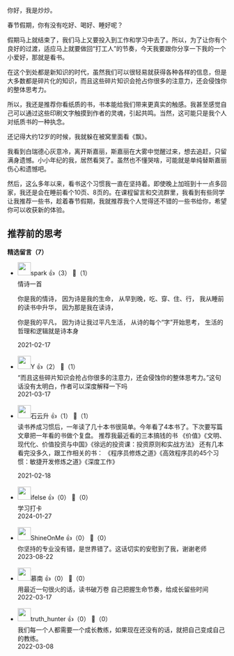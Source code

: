 你好，我是炒炒。

春节假期，你有没有吃好、喝好、睡好呢？

假期马上就结束了，我们马上又要投入到工作和学习中去了。所以，为了让你有个良好的过渡，适应马上就要做回“打工人”的节奏，今天我要跟你分享一下我的一个小爱好，那就是看书。

在这个到处都是新知识的时代，虽然我们可以很轻易就获得各种各样的信息，但是大多数都是碎片化的知识，而且这些碎片知识会抢占你很多的注意力，还会侵蚀你的整体思考力。

所以，我还是推荐你看纸质的书，书本能给我们带来更真实的触感。我甚至感觉自己可以通过这些印刷文字触摸到作者的灵魂，引起共鸣。当然，这可能只是我个人对纸质书的一种执念。

还记得大约12岁的时候，我就躲在被窝里面看《飘》。

我看到白瑞德心灰意冷，离开斯嘉丽，斯嘉丽在大雾中觉醒过来，想去追赶，只留满身遗憾。小小年纪的我，居然看哭了。虽然也不懂哭啥，可能就是单纯替斯嘉丽伤心和遗憾吧。

然后，这么多年以来，看书这个习惯我一直在坚持着。即使晚上加班到十一点多回家，我还是会在睡前看个10页、8页的。在课程留言和交流群里，我看到有些同学让我推荐一些书，趁着春节假期，我就推荐我个人觉得还不错的一些书给你，希望你可以收获新的体验。

## 推荐前的思考
<div><strong>精选留言（7）</strong></div><ul>
<li><img src="https://static001.geekbang.org/account/avatar/00/11/09/fb/52a662b2.jpg" width="30px"><span>spark</span> 👍（3） 💬（1）<div>情诗一首

你是我的情诗，
因为诗是我的生命，
从早到晚，吃、穿、住、行，
我从睡前的读书中升华，
因为那是我在读诗，

你是我的平凡，
因为诗让我过平凡生活，
从诗的每个“字”开始思考，
生活的哲理和逻辑就是诗本身</div>2021-02-17</li><br/><li><img src="https://static001.geekbang.org/account/avatar/00/18/91/df/3a90c82c.jpg" width="30px"><span>Y</span> 👍（2） 💬（1）<div>“而且这些碎片知识会抢占你很多的注意力，还会侵蚀你的整体思考力。”这句话没有太明白，作者可以深度解释一下吗</div>2021-03-17</li><br/><li><img src="https://static001.geekbang.org/account/avatar/00/0f/a0/c3/c5db35df.jpg" width="30px"><span>石云升</span> 👍（1） 💬（1）<div>读书养成习惯后，一年读了几十本书很简单。今年看了4本书了。下次要写篇文章把一年看的书做个复盘。
推荐我最近看的三本搞钱的书
《价值》《文明、现代化、价值投资与中国》《徐远的投资课：投资原则和实战方法》
还有几本看完没多久，跟工作相关的书：
《程序员修炼之道》《高效程序员的45个习惯：敏捷开发修炼之道》《深度工作》

</div>2021-02-18</li><br/><li><img src="https://static001.geekbang.org/account/avatar/00/26/eb/d7/90391376.jpg" width="30px"><span>ifelse</span> 👍（0） 💬（0）<div>学习打卡</div>2024-01-27</li><br/><li><img src="https://static001.geekbang.org/account/avatar/00/2c/98/4f/791d0f5e.jpg" width="30px"><span>ShineOnMe</span> 👍（0） 💬（0）<div>你坚持的专业没有错，是世界错了。这话切实的安慰到了我，谢谢老师</div>2023-08-22</li><br/><li><img src="https://static001.geekbang.org/account/avatar/00/26/b8/64/aef0783c.jpg" width="30px"><span>慕南</span> 👍（0） 💬（0）<div>用最近一句很火的话，读书破万卷
自己把握生命节奏，给成长留些时间</div>2022-03-17</li><br/><li><img src="https://static001.geekbang.org/account/avatar/00/1b/d0/50/e7c5f245.jpg" width="30px"><span>truth_hunter</span> 👍（0） 💬（0）<div>我们每一个人都需要一个成长教练，如果现在还没有的话，就把自己变成自己的教练。</div>2022-03-08</li><br/>
</ul>